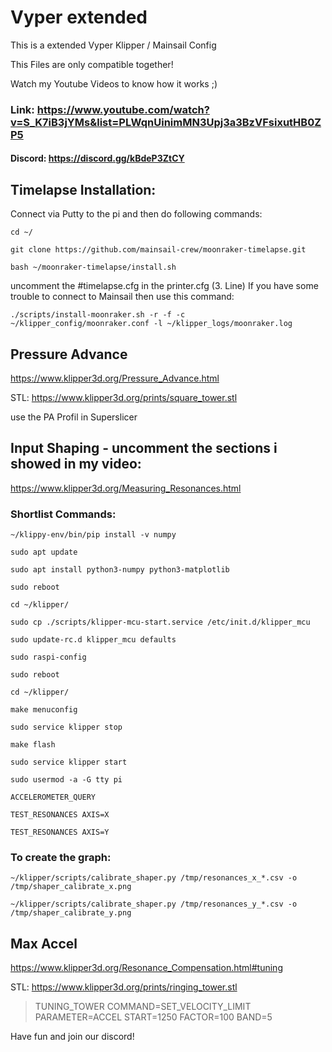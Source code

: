 # Vyper extended
This is a extended Vyper Klipper / Mainsail Config

This Files are only compatible together!

Watch my Youtube Videos to know how it works ;)

### Link: https://www.youtube.com/watch?v=S_K7iB3jYMs&list=PLWqnUinimMN3Upj3a3BzVFsixutHB0ZP5


#### Discord: https://discord.gg/kBdeP3ZtCY

## Timelapse Installation:

Connect via Putty to the pi and then do following commands:
```
cd ~/
```
```
git clone https://github.com/mainsail-crew/moonraker-timelapse.git
```
```
bash ~/moonraker-timelapse/install.sh
```

uncomment the #timelapse.cfg in the printer.cfg (3. Line)
If you have some trouble to connect to Mainsail then use this command:
```
./scripts/install-moonraker.sh -r -f -c ~/klipper_config/moonraker.conf -l ~/klipper_logs/moonraker.log
```


## Pressure Advance

https://www.klipper3d.org/Pressure_Advance.html

STL: https://www.klipper3d.org/prints/square_tower.stl

use the PA Profil in Superslicer


## Input Shaping - uncomment the sections i showed in my video:

https://www.klipper3d.org/Measuring_Resonances.html



### Shortlist Commands:
```
~/klippy-env/bin/pip install -v numpy
```
```
sudo apt update
```
```
sudo apt install python3-numpy python3-matplotlib
```
```
sudo reboot
```
```
cd ~/klipper/
```
```
sudo cp ./scripts/klipper-mcu-start.service /etc/init.d/klipper_mcu
```
```
sudo update-rc.d klipper_mcu defaults
```
```
sudo raspi-config           
```
```
sudo reboot
```
```
cd ~/klipper/
```
```
make menuconfig              
```
```
sudo service klipper stop
```
```
make flash
```
```
sudo service klipper start
```
```
sudo usermod -a -G tty pi
```
```
ACCELEROMETER_QUERY          
```
```
TEST_RESONANCES AXIS=X
```
```
TEST_RESONANCES AXIS=Y
```

### To create the graph:

```
~/klipper/scripts/calibrate_shaper.py /tmp/resonances_x_*.csv -o /tmp/shaper_calibrate_x.png
```
```
~/klipper/scripts/calibrate_shaper.py /tmp/resonances_y_*.csv -o /tmp/shaper_calibrate_y.png
```


## Max Accel

https://www.klipper3d.org/Resonance_Compensation.html#tuning

STL: https://www.klipper3d.org/prints/ringing_tower.stl

>TUNING_TOWER COMMAND=SET_VELOCITY_LIMIT PARAMETER=ACCEL START=1250 FACTOR=100 BAND=5

Have fun and join our discord!

